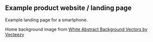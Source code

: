 ## Example product website / landing page

Example landing page for a smartphone.

Home background image from <a href="https://www.vecteezy.com/free-vector/white-abstract-background">White Abstract Background Vectors by Vecteezy</a>
